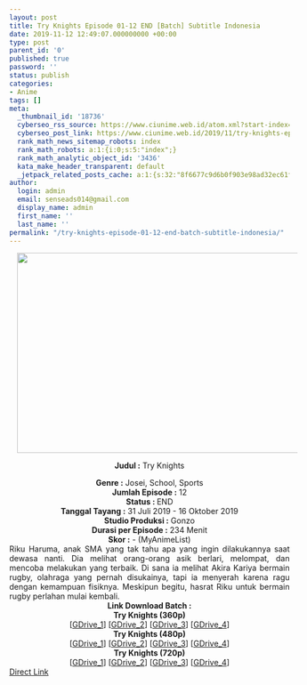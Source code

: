 ```yaml
---
layout: post
title: Try Knights Episode 01-12 END [Batch] Subtitle Indonesia
date: 2019-11-12 12:49:07.000000000 +00:00
type: post
parent_id: '0'
published: true
password: ''
status: publish
categories:
- Anime
tags: []
meta:
  _thumbnail_id: '18736'
  cyberseo_rss_source: https://www.ciunime.web.id/atom.xml?start-index=1951&max-results=150
  cyberseo_post_link: https://www.ciunime.web.id/2019/11/try-knights-episode-01-12-end-batch.html
  rank_math_news_sitemap_robots: index
  rank_math_robots: a:1:{i:0;s:5:"index";}
  rank_math_analytic_object_id: '3436'
  kata_make_header_transparent: default
  _jetpack_related_posts_cache: a:1:{s:32:"8f6677c9d6b0f903e98ad32ec61f8deb";a:2:{s:7:"expires";i:1649381542;s:7:"payload";a:0:{}}}
author:
  login: admin
  email: senseads014@gmail.com
  display_name: admin
  first_name: ''
  last_name: ''
permalink: "/try-knights-episode-01-12-end-batch-subtitle-indonesia/"
---
```

<div style="text-align: center;">
<div style="text-align: left;">
<div class="separator" style="clear: both; text-align: center;"><a href="https://1.bp.blogspot.com/-0G5gXWQNEVA/XUIQoNjS7_I/AAAAAAAAc2c/9hmueGSKvX0ErizLnTiOzAQKeYxDhGDBgCLcBGAs/s1600/Try%2BKnights.png" imageanchor="1" style="margin-left: 1em; margin-right: 1em;"><img border="0" data-original-height="720" data-original-width="1280" height="360" src="{{ site.baseurl }}/assets/2019/11/Try%2BKnights.png" width="640" /></a></div>
<p></div>
<p><b>Judul</b><b><b>&nbsp;</b>:</b>&nbsp;Try Knights</div>
<div style="text-align: center;"><b>Genre :</b>&nbsp;Josei, School, Sports</div>
<div style="text-align: center;"><b>Jumlah Episode :</b>&nbsp;12<br /><b>Status :&nbsp;</b>END<br /><b>Tanggal Tayang :</b>&nbsp;31 Juli 2019 - 16 Oktober 2019<br /><b>Studio Produksi :</b>&nbsp;Gonzo<br /><b>Durasi per Episode :</b>&nbsp;234 Menit</div>
<div style="text-align: center;"><b>Skor :</b>&nbsp;- (MyAnimeList)</div>
<div style="text-align: center;"></div>
<div style="text-align: justify;">Riku Haruma, anak SMA yang tak tahu apa yang ingin dilakukannya saat dewasa nanti. Dia melihat orang-orang asik berlari, melompat, dan mencoba melakukan yang terbaik. Di sana ia melihat Akira Kariya bermain rugby, olahraga yang pernah disukainya, tapi ia menyerah karena ragu dengan kemampuan fisiknya. Meskipun begitu, hasrat Riku untuk bermain rugby perlahan mulai kembali.</div>
<div style="text-align: justify;"></div>
<div style="text-align: justify;"></div>
<div style="text-align: center;">
<div style="text-align: center;"><b>Link Download Batch :</b></div>
<div style="text-align: center;">
<div style="text-align: center;"><b>Try Knights&nbsp;(360p)</b></div>
</div>
<div style="text-align: center;">[<a href="https://drive.google.com/uc?id=1UbvtVrQBRAUuQ65rA75KJcrQXnxkaWnY" target="_blank" rel="noopener">GDrive_1</a>] [<a href="https://drive.google.com/uc?id=1ONzOm0eQ9fzLPy3j_MGF2C-s_gUb5ohN" target="_blank" rel="noopener">GDrive_2</a>] [<a href="https://drive.google.com/uc?id=1nxHNkuv7yMkQKldTh8MbaD6qbIqK4RtD" target="_blank" rel="noopener">GDrive_3</a>] [<a href="https://drive.google.com/uc?export=download&amp;id=1tnqyqtGRggngBHBLMHCt3hPLZYV_qcWd" target="_blank" rel="noopener">GDrive_4</a>]</div>
<div style="text-align: center;"></div>
<div style="text-align: center;"><b>Try Knights&nbsp;(480p)</b><br />[<a href="https://drive.google.com/uc?id=1E_smvOty1FokCyFfSqfqcjN7mxe9gzSo" target="_blank" rel="noopener">GDrive_1</a>] [<a href="https://drive.google.com/uc?id=1zF21p0rT20FDpA2oXJGJaN6HHOI5dBC1" target="_blank" rel="noopener">GDrive_2</a>] [<a href="https://drive.google.com/uc?id=1pA61xEWrX6vAwFhNV4_9oSRjbj3xZKHk" target="_blank" rel="noopener">GDrive_3</a>] [<a href="https://drive.google.com/uc?export=download&amp;id=1_jTokad36MZ5fLjPMPJipTQHGZVVBTrR" target="_blank" rel="noopener">GDrive_4</a>]</div>
<div style="text-align: center;"><b>Try Knights&nbsp;(720p)</b><br />[<a href="https://drive.google.com/uc?id=1Z9HMDF8LGFH8G5VbLNo-x588W-MPvE05" target="_blank" rel="noopener">GDrive_1</a>] [<a href="https://drive.google.com/uc?id=1udcfllYTtDEXSzYfHkCmfNjtknr157qU" target="_blank" rel="noopener">GDrive_2</a>] [<a href="https://drive.google.com/uc?id=1gxQYPIKu6ZOwQ-HHv5cRdumkmcOR60fk" target="_blank" rel="noopener">GDrive_3</a>] [<a href="https://drive.google.com/uc?export=download&amp;id=1GrkoCLqU1J0odiZz2CMc_M4pLpPxglP2" target="_blank" rel="noopener">GDrive_4</a>]</div>
</div>
<link rel="stylesheet" href="https://cdnjs.cloudflare.com/ajax/libs/font-awesome/4.7.0/css/font-awesome.min.css" />
<div class="divbtn"> <a href="https://handymansurrender.com/fihup8buzv?key=94550f7ce39444073321dde3b8782f97" class="btn"><i class="fa fa-download"></i> Direct Link</a> </div>
